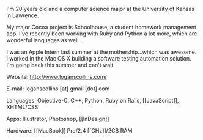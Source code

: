 


I'm 20 years old and a computer science major at the University of Kansas in Lawrence.

My major Cocoa project is Schoolhouse, a student homework management app. I've recently been working with Ruby and Python a lot more, which are wonderful languages as well.

I was an Apple Intern last summer at the mothership...which was awesome. I worked in the Mac OS X building a software testing automation solution. I'm going back this summer and can't wait.

Website: http://www.loganscollins.com/

E-mail: loganscollins [at] gmail [dot] com

Languages: Objective-C, C++, Python, Ruby on Rails, [[JavaScript]], XHTML/CSS

Apps: Illustrator, Photoshop, [[InDesign]]

Hardware: [[MacBook]] Pro/2.4 [[GHz]]/2GB RAM